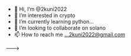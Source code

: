 - 👋 Hi, I’m @2kuni2022
- 👀 I’m interested in crypto
- 🌱 I’m currently learning python...
- 💞️ I’m looking to collaborate on solano
- 📫 How to reach me ...2kuni2022@gmail.com


--->

